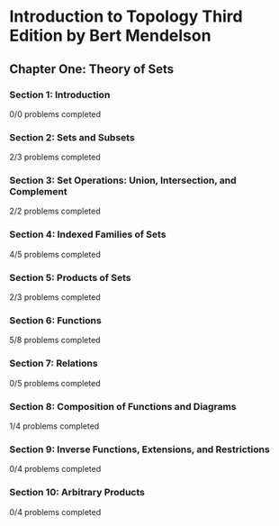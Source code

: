 # Introduction to Topology Third Edition by Bert Mendelson
## Chapter One: Theory of Sets

### Section 1: Introduction
0/0 problems completed

### Section 2: Sets and Subsets
2/3 problems completed

### Section 3: Set Operations: Union, Intersection, and Complement
2/2 problems completed

### Section 4: Indexed Families of Sets
4/5 problems completed

### Section 5: Products of Sets
2/3 problems completed

### Section 6: Functions
5/8 problems completed

### Section 7: Relations
0/5 problems completed

### Section 8: Composition of Functions and Diagrams
1/4 problems completed

### Section 9: Inverse Functions, Extensions, and Restrictions
0/4 problems completed

### Section 10: Arbitrary Products
0/4 problems completed
